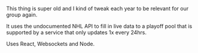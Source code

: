 This thing is super old and I kind of tweak each year to be relevant for our group again.

It uses the undocumented NHL API to fill in live data to a playoff pool that is supported by a service that only updates 1x every 24hrs.

Uses React, Websockets and Node.